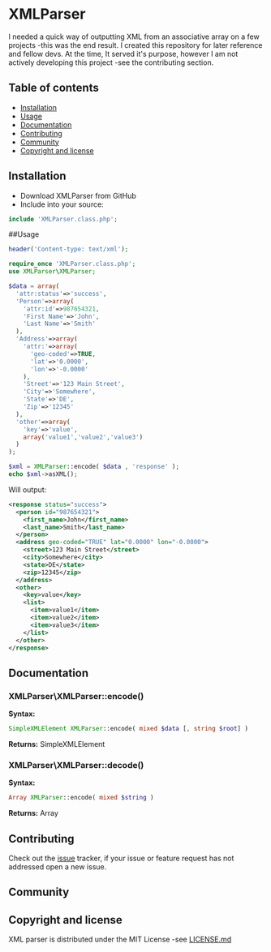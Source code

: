 # XMLParser
I needed a quick way of outputting XML from an associative array on a few projects -this was the end result. I created 
this repository for later reference and fellow devs. At the time, It served it's purpose, however I am not actively 
developing this project -see the contributing section.

## Table of contents
* [Installation](#installation)
* [Usage](#usage)
* [Documentation](#documentation)
* [Contributing](#contributing)
* [Community](#community)
* [Copyright and license](#copyright-and-license)

## Installation
 * Download XMLParser from GitHub
 * Include into your source:
 
```PHP
include 'XMLParser.class.php';
```

##Usage

```PHP
header('Content-type: text/xml');

require_once 'XMLParser.class.php';
use XMLParser\XMLParser;

$data = array(
  'attr:status'=>'success',
  'Person'=>array(
    'attr:id'=>987654321,
    'First Name'=>'John',
    'Last Name'=>'Smith'
  ),
  'Address'=>array(
    'attr:'=>array(
      'geo-coded'=>TRUE,
      'lat'=>'0.0000',
      'lon'=>'-0.0000'
    ),
    'Street'=>'123 Main Street',
    'City'=>'Somewhere',
    'State'=>'DE',
    'Zip'=>'12345'
  ),
  'other'=>array(
    'key'=>'value',
    array('value1','value2','value3')
  )
);

$xml = XMLParser::encode( $data , 'response' );
echo $xml->asXML();
```

Will output:

```XML
<response status="success">
  <person id="987654321">
    <first_name>John</first_name>
    <last_name>Smith</last_name>
  </person>
  <address geo-coded="TRUE" lat="0.0000" lon="-0.0000">
    <street>123 Main Street</street>
    <city>Somewhere</city>
    <state>DE</state>
    <zip>12345</zip>
  </address>
  <other>
    <key>value</key>
    <list>
      <item>value1</item>
      <item>value2</item>
      <item>value3</item>
    </list>
  </other>
</response>
```

## Documentation

### XMLParser\XMLParser::encode()

**Syntax:** 
```PHP
SimpleXMLElement XMLParser::encode( mixed $data [, string $root] )
```
**Returns:** SimpleXMLElement 

### XMLParser\XMLParser::decode()
**Syntax:** 
```PHP
Array XMLParser::encode( mixed $string )
```
**Returns:** Array 

## Contributing

Check out the [issue](https://github.com/jtrumbull/XMLParser/issues) tracker, if 
your issue or feature request has not addressed open a new issue.

## Community

## Copyright and license

XML parser is distributed under the MIT License -see [LICENSE.md](https://github.com/jtrumbull/XMLParser/blob/master/LICENSE.md)